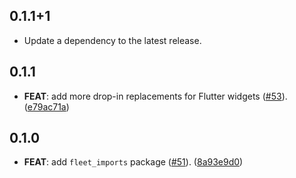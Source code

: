 ## 0.1.1+1

 - Update a dependency to the latest release.

## 0.1.1

 - **FEAT**: add more drop-in replacements for Flutter widgets ([#53](https://github.com/blaugold/fleet/issues/53)). ([e79ac71a](https://github.com/blaugold/fleet/commit/e79ac71aad5ce4f353c9107f41b8df94ee895932))

## 0.1.0

 - **FEAT**: add `fleet_imports` package ([#51](https://github.com/blaugold/fleet/issues/51)). ([8a93e9d0](https://github.com/blaugold/fleet/commit/8a93e9d03d0534a1cc059a5760d89dbd6c38696b))

